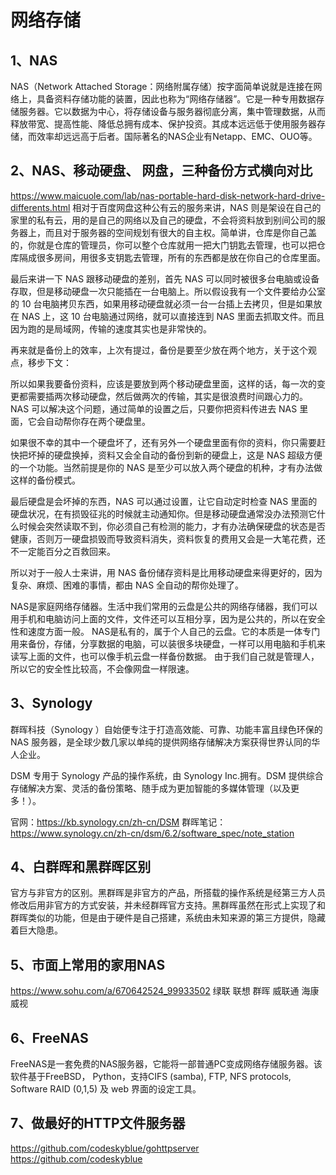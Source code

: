# 网络存储

## 1、NAS
NAS（Network Attached Storage：网络附属存储）按字面简单说就是连接在网络上，具备资料存储功能的装置，因此也称为“网络存储器”。它是一种专用数据存储服务器。它以数据为中心，将存储设备与服务器彻底分离，集中管理数据，从而释放带宽、提高性能、降低总拥有成本、保护投资。其成本远远低于使用服务器存储，而效率却远远高于后者。国际著名的NAS企业有Netapp、EMC、OUO等。

## 2、NAS、移动硬盘、 网盘，三种备份方式横向对比
https://www.maicuole.com/lab/nas-portable-hard-disk-network-hard-drive-differents.html
相对于百度网盘这种公有云的服务来讲，NAS 则是架设在自己的家里的私有云，用的是自己的网络以及自己的硬盘，不会将资料放到别间公司的服务器上，而且对于服务器的空间规划有很大的自主权。简单讲，仓库是你自己盖的，你就是仓库的管理员，你可以整个仓库就用一把大门钥匙去管理，也可以把仓库隔成很多房间，用很多支钥匙去管理，所有的东西都是放在你自己的仓库里面。

最后来讲一下 NAS 跟移动硬盘的差别，首先 NAS 可以同时被很多台电脑或设备存取，但是移动硬盘一次只能插在一台电脑上。所以假设我有一个文件要给办公室的 10 台电脑拷贝东西，如果用移动硬盘就必须一台一台插上去拷贝，但是如果放在 NAS 上，这 10 台电脑通过网络，就可以直接连到 NAS 里面去抓取文件。而且因为跑的是局域网，传输的速度其实也是非常快的。

再来就是备份上的效率，上次有提过，备份是要至少放在两个地方，关于这个观点，移步下文：

所以如果我要备份资料，应该是要放到两个移动硬盘里面，这样的话，每一次的变更都需要插两次移动硬盘，然后做两次的传输，其实是很浪费时间跟心力的。NAS 可以解决这个问题，通过简单的设置之后，只要你把资料传进去 NAS 里面，它会自动帮你存在两个硬盘里。

如果很不幸的其中一个硬盘坏了，还有另外一个硬盘里面有你的资料，你只需要赶快把坏掉的硬盘换掉，资料又会全自动的备份到新的硬盘上，这是 NAS 超级方便的一个功能。当然前提是你的 NAS 是至少可以放入两个硬盘的机种，才有办法做这样的备份模式。

最后硬盘是会坏掉的东西，NAS 可以通过设置，让它自动定时检查 NAS 里面的硬盘状况，在有损毁征兆的时候就主动通知你。但是移动硬盘通常没办法预测它什么时候会突然读取不到，你必须自己有检测的能力，才有办法确保硬盘的状态是否健康，否则万一硬盘损毁而导致资料消失，资料恢复的费用又会是一大笔花费，还不一定能百分之百救回来。

所以对于一般人士来讲，用 NAS 备份储存资料是比用移动硬盘来得更好的，因为复杂、麻烦、困难的事情，都由 NAS 全自动的帮你处理了。

NAS是家庭网络存储器。生活中我们常用的云盘是公共的网络存储器，我们可以用手机和电脑访问上面的文件，文件还可以互相分享，因为是公共的，所以在安全性和速度方面一般。
NAS是私有的，属于个人自己的云盘。它的本质是一体专门用来备份，存储，分享数据的电脑，可以装很多块硬盘，一样可以用电脑和手机来读写上面的文件，也可以像手机云盘一样备份数据。
由于我们自己就是管理人，所以它的安全性比较高，不会像网盘一样限速。

## 3、Synology
群晖科技（Synology ）自始便专注于打造高效能、可靠、功能丰富且绿色环保的 NAS 服务器，是全球少数几家以单纯的提供网络存储解决方案获得世界认同的华人企业。

DSM 专用于 Synology 产品的操作系统，由 Synology Inc.拥有。DSM 提供综合存储解决方案、灵活的备份策略、随手成为更加智能的多媒体管理（以及更多！）。

官网：https://kb.synology.cn/zh-cn/DSM
群晖笔记：https://www.synology.cn/zh-cn/dsm/6.2/software_spec/note_station

## 4、白群晖和黑群晖区别
官方与非官方的区别。黑群晖是非官方的产品，所搭载的操作系统是经第三方人员修改后用非官方的方式安装，并未经群晖官方支持。黑群晖虽然在形式上实现了和群晖类似的功能，但是由于硬件是自己搭建，系统由未知来源的第三方提供，隐藏着巨大隐患。

## 5、市面上常用的家用NAS
https://www.sohu.com/a/670642524_99933502
绿联
联想
群晖
威联通
海康威视

## 6、FreeNAS
FreeNAS是一套免费的NAS服务器，它能将一部普通PC变成网络存储服务器。该软件基于FreeBSD， Python，支持CIFS (samba), FTP, NFS protocols, Software RAID (0,1,5) 及 web 界面的设定工具。

## 7、做最好的HTTP文件服务器
https://github.com/codeskyblue/gohttpserver
https://github.com/codeskyblue



